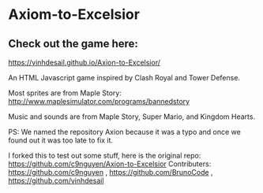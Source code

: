 # Axiom-to-Excelsior

## Check out the game here: 
https://vinhdesail.github.io/Axion-to-Excelsior/

An HTML Javascript game inspired by Clash Royal and Tower Defense. 

Most sprites are from Maple Story: 
http://www.maplesimulator.com/programs/bannedstory

Music and sounds are from Maple Story, Super Mario, and Kingdom Hearts.

PS: We named the repository Axion because it was a typo and once we found out it was too late to fix it.


I forked this to test out some stuff, here is the original repo: https://github.com/c9nguyen/Axion-to-Excelsior
Contributers: https://github.com/c9nguyen , https://github.com/BrunoCode , https://github.com/vinhdesail
